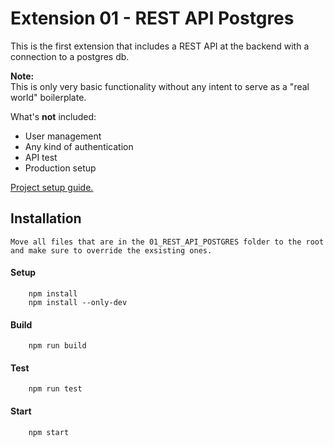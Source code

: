 # Extension 01 - REST API Postgres

This is the first extension that includes a REST API at the backend with a connection to a postgres db.

__Note:__  
This is only very basic functionality without any intent to serve as a "real world" boilerplate.

What's __not__ included:
- User management
- Any kind of authentication
- API test
- Production setup

[Project setup guide.](./docs/extensions01_setup.md)

## Installation

    Move all files that are in the 01_REST_API_POSTGRES folder to the root and make sure to override the exsisting ones.

#### Setup

        npm install
        npm install --only-dev

#### Build

        npm run build

#### Test

        npm run test

#### Start

        npm start

